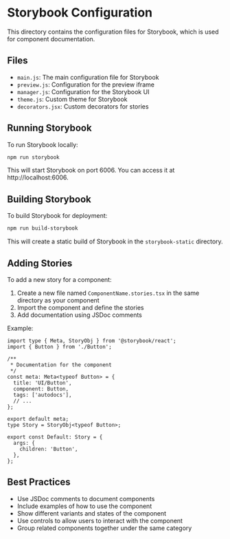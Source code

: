 # Storybook Configuration

This directory contains the configuration files for Storybook, which is used for component documentation.

## Files

- `main.js`: The main configuration file for Storybook
- `preview.js`: Configuration for the preview iframe
- `manager.js`: Configuration for the Storybook UI
- `theme.js`: Custom theme for Storybook
- `decorators.jsx`: Custom decorators for stories

## Running Storybook

To run Storybook locally:

```bash
npm run storybook
```

This will start Storybook on port 6006. You can access it at http://localhost:6006.

## Building Storybook

To build Storybook for deployment:

```bash
npm run build-storybook
```

This will create a static build of Storybook in the `storybook-static` directory.

## Adding Stories

To add a new story for a component:

1. Create a new file named `ComponentName.stories.tsx` in the same directory as your component
2. Import the component and define the stories
3. Add documentation using JSDoc comments

Example:

```tsx
import type { Meta, StoryObj } from '@storybook/react';
import { Button } from './Button';

/**
 * Documentation for the component
 */
const meta: Meta<typeof Button> = {
  title: 'UI/Button',
  component: Button,
  tags: ['autodocs'],
  // ...
};

export default meta;
type Story = StoryObj<typeof Button>;

export const Default: Story = {
  args: {
    children: 'Button',
  },
};
```

## Best Practices

- Use JSDoc comments to document components
- Include examples of how to use the component
- Show different variants and states of the component
- Use controls to allow users to interact with the component
- Group related components together under the same category
